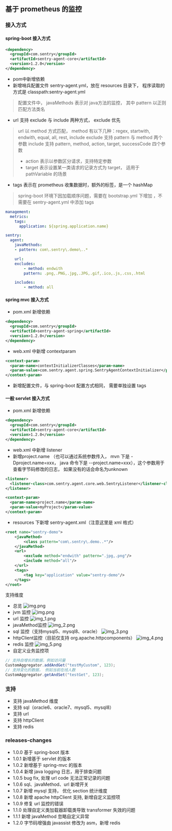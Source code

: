 ## 基于 prometheus 的监控
### 接入方式
#### spring-boot 接入方式

```xml
<dependency>
  <groupId>com.sentry</groupId>
  <artifactId>sentry-agent-core</artifactId>
  <version>1.2.0</version>
</dependency>
```

- pom中新增依赖
- 新增哨兵配置文件 sentry-agent.yml，放在 resources 目录下， 程序读取的方式是 classpath:sentry-agent.yml
> 配置文件中， javaMethods 表示对 java方法的监控， 其中 pattern 以正则匹配方法类名

- url 支持 exclude 与 include 两种方式， exclude 优先
> url 以 method 方式匹配， method 有以下几种：regex, startwith, endwith, equal, all, rest, include
> exclude 支持 pattern 与 method 两个参数
> include 支持 pattern, method, action, target, successCode 四个参数
> - action 表示以参数区分请求，支持特定参数
> - target 表示设置某一类请求的记录方式为 target， 适用于 pathVariable 的场景

- tags 表示在 prometheus 收集数据时，额外的标签，是一个 hashMap
> spring-boot 环境下因加载顺序问题，需要在 bootstrap.yml 下增加 ，不需要在 sentry-agent.yml 中添加 tags

```yaml
management:
  metrics:
    tags:
      application: ${spring.application.name}
```

```yaml
sentry:
  agent:
    javaMethods:
    - pattern: com\.sentry\.demo\..*

    url:
    excludes:
        - method: endwith
        pattern: .png,.PNG,.jpg,.JPG,.gif,.ico,.js,.css,.html

    includes:
        - method: all
```


#### spring mvc 接入方式
- pom.xml 新增依赖

```xml
<dependency>
  <groupId>com.sentry</groupId>
  <artifactId>sentry-agent-spring</artifactId>
  <version>1.2.0</version>
</dependency>
```

- web.xml 中新增 contextparam
```xml
<context-param>
  <param-name>contextInitializerClasses</param-name>
  <param-value>com.sentry.agent.spring.SentryAgentContextInitializer</param-value>
</context-param>
```

- 新增配置文件，与 spring-boot 配置方式相同， 需要单独设置 tags

#### 一般 servlet 接入方式
- pom.xml 新增依赖
```xml
<dependency>
  <groupId>com.sentry</groupId>
  <artifactId>sentry-agent-core</artifactId>
  <version>1.2.0</version>
</dependency>
```

- web.xml 中新增 listener
- 新增project.name （也可以通过系统参数传入， mvn 下是  -Dproject.name=xxx， java 命令下是 --project.name=xxx），这个参数用于查看字节码修改的日志， 如果没有的话会命名为unknown

```xml
<listener>
  <listener-class>com.sentry.agent.core.web.SentryListener</listener-class>
</listener>

<context-param>
  <param-name>project.name</param-name>
  <param-value>myProject</param-value>
</context-param>
```

- resources 下新增  sentry-agent.xml（注意这里是 xml 格式）
```xml
<root name="sentry-demo">
    <javaMethod>
        <class pattern="com\.sentry\.demo..*"/>
    </javaMethod>
    <url>
        <exclude method="endwith" pattern=".jpg,.png"/>
        <include method="all"/>
    </url>
    <tags>
        <tag key="application" value="sentry-demo"/>
    </tags>
</root>
```

支持维度
- 总览
![img.png](https://github.com/moonaries90/simple-sentry/raw/main/imgs/img6.png)
- jvm 监控
![img.png](https://github.com/moonaries90/simple-sentry/raw/main/imgs/img.png)
- url 监控
![img_1.png](https://github.com/moonaries90/simple-sentry/raw/main/imgs/img_1.png)
- javaMethod监控
![img_2.png](https://github.com/moonaries90/simple-sentry/raw/main/imgs/img_2.png)
- sql 监控（支持mysql5、mysql8、oracle）
![img_3.png](https://github.com/moonaries90/simple-sentry/raw/main/imgs/img_3.png)
- httpClient监控（目前仅支持 org.apache.httpcomponents）
![img_4.png](https://github.com/moonaries90/simple-sentry/raw/main/imgs/img_4.png)
- redis 监控
![img_5.png](https://github.com/moonaries90/simple-sentry/raw/main/imgs/img_5.png)
- 自定义业务监控项
```java
// 支持自增长的数据，例如访问量
CustomAggregator.addAndGet("testMyCustom", 123);
// 支持变化的数据， 例如当前在线人数
CustomAggregator.getAndSet("testGet", 123);
```



### 支持
- 支持 javaMethod 维度
- 支持 sql（oracle6、oracle7、mysql5、mysql8）
- 支持 url
- 支持 httpClient
- 支持 redis

### releases-changes
- 1.0.0 基于 spring-boot 版本
- 1.0.1 新增基于 servlet 的版本
- 1.0.2 新增基于 spring-mvc 的版本
- 1.0.4 新增 java logging 日志，用于排查问题
- 1.0.5 bug fix, 处理 url code 无法正常记录的问题
- 1.0.6 sql、javaMethod、url 新增开关
- 1.0.7 新增 mysql 支持， 优化 section 统计维度
- 1.0.8 新增 apache httpClient 支持, 新增自定义监控项
- 1.0.9 修复 url 监控的错误
- 1.1.0 处理自定义类加载器卸载类导致 transformer 失效的问题
- 1.1.1 新增 javaMethod 忽略自定义异常
- 1.2.0 字节码增强由 javassist 修改为 asm，新增 redis
